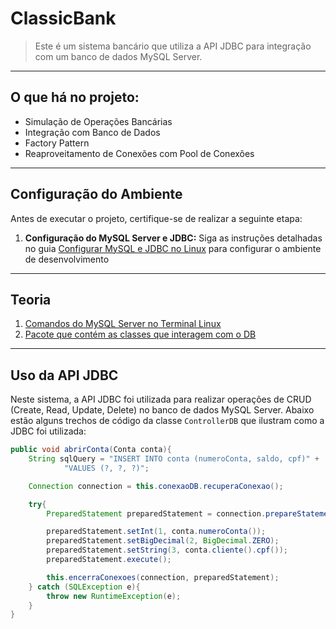 # ClassicBank

> Este é um sistema bancário que utiliza a API JDBC para integração com um banco de dados MySQL Server.


---
## O que há no projeto:

- Simulação de Operações Bancárias
- Integração com Banco de Dados
- Factory Pattern
- Reaproveitamento de Conexões com Pool de Conexões


---
## Configuração do Ambiente

Antes de executar o projeto, certifique-se de realizar a seguinte etapa:

1. **Configuração do MySQL Server e JDBC:** Siga as instruções detalhadas no guia [Configurar MySQL e JDBC no Linux](/teoria/ConfigurarMysqlServer.md) para configurar o ambiente de desenvolvimento


---
## Teoria

1. [Comandos do MySQL Server no Terminal Linux](/teoria/MysqlServer-TerminalLinux.md)
2. [Pacote que contém as classes que interagem com o DB](https://github.com/joao-pedro-angelo/ClassicBank/tree/master/src/main/java/org/example/daos)


---
## Uso da API JDBC

Neste sistema, a API JDBC foi utilizada para realizar operações de CRUD (Create, Read, Update, Delete) no banco de dados MySQL Server. Abaixo estão alguns trechos de código da classe `ControllerDB` que ilustram como a JDBC foi utilizada:

```java
public void abrirConta(Conta conta){
    String sqlQuery = "INSERT INTO conta (numeroConta, saldo, cpf)" +
            "VALUES (?, ?, ?)";

    Connection connection = this.conexaoDB.recuperaConexao();

    try{
        PreparedStatement preparedStatement = connection.prepareStatement(sqlQuery);

        preparedStatement.setInt(1, conta.numeroConta());
        preparedStatement.setBigDecimal(2, BigDecimal.ZERO);
        preparedStatement.setString(3, conta.cliente().cpf());
        preparedStatement.execute();

        this.encerraConexoes(connection, preparedStatement);
    } catch (SQLException e){
        throw new RuntimeException(e);
    }
}
```
